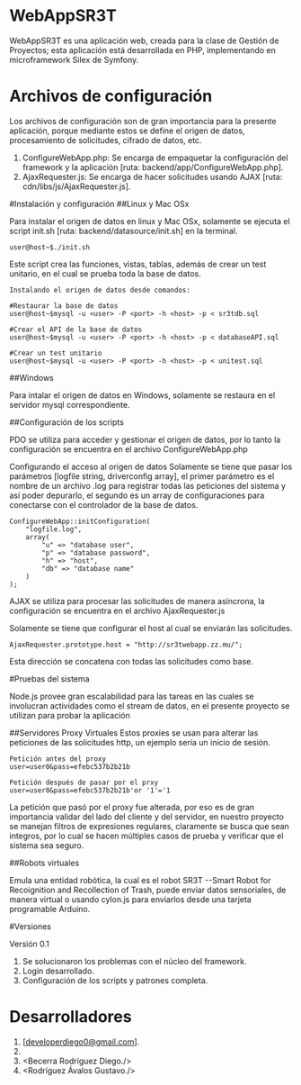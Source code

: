 # WebAppSR3T

WebAppSR3T es una aplicación web, creada para la clase de Gestión de Proyectos; esta aplicación
está desarrollada en PHP, implementando en microframework Silex de Symfony.



# Archivos de configuración

Los archivos de configuración son de gran importancia para la presente aplicación, porque mediante estos se define el origen de datos, procesamiento de solicitudes, cifrado de datos, etc.

1. ConfigureWebApp.php: Se encarga de empaquetar la configuración del framework y la aplicación [ruta: backend/app/ConfigureWebApp.php].
2. AjaxRequester.js: Se encarga de hacer solicitudes usando AJAX [ruta: cdn/libs/js/AjaxRequester.js].

#Instalación y configuración
##Linux y Mac OSx

Para instalar el origen de datos en linux y Mac OSx, solamente se ejecuta el script init.sh [ruta: backend/datasource/init.sh] en la terminal.

	user@host~$./init.sh

Este script crea las funciones, vistas, tablas, además de crear un test unitario, en el cual se prueba toda la base de datos.

	Instalando el origen de datos desde comandos:
	
	#Restaurar la base de datos
	user@host~$mysql -u <user> -P <port> -h <host> -p < sr3tdb.sql
	
	#Crear el API de la base de datos
	user@host~$mysql -u <user> -P <port> -h <host> -p < databaseAPI.sql

	#Crear un test unitario
	user@host~$mysql -u <user> -P <port> -h <host> -p < unitest.sql
	
##Windows

Para intalar el origen de datos en Windows, solamente se restaura en el servidor mysql correspondiente.

##Configuración de los scripts

PDO se utiliza para acceder y gestionar el origen de datos, por lo tanto la configuración se encuentra en el archivo
ConfigureWebApp.php

Configurando el acceso al origen de datos
Solamente se tiene que pasar los parámetros [logfile string, driverconfig array], el primer parámetro es el nombre de un archivo .log
para registrar todas las peticiones del sistema y así poder depurarlo, el segundo es un array de configuraciones para conectarse con
el controlador de la base de datos.

	ConfigureWebApp::initConfiguration(
		"logfile.log", 
		array(
			"u" => "database user",
			"p" => "database password",
			"h" => "host",
			"db" => "database name"
		)
	);

AJAX se utiliza para procesar las solicitudes de manera asíncrona, la configuración se encuentra en el archivo
AjaxRequester.js

Solamente se tiene que configurar el host al cual se enviarán las solicitudes.

	AjaxRequester.prototype.host = "http://sr3twebapp.zz.mu/";

Esta dirección se concatena con todas las solicitudes como base.


#Pruebas del sistema

Node.js provee gran escalabilidad para las tareas en las cuales se involucran actividades como el stream de datos,
en el presente proyecto se utilizan para probar la aplicación

##Servidores Proxy Virtuales
Estos proxies se usan para alterar las peticiones de las solicitudes http, un ejemplo sería un inicio de sesión.

	Petición antes del proxy
	user=user0&pass=efebc537b2b21b

	Petición después de pasar por el prxy
	user=user0&pass=efebc537b2b21b'or '1'='1
	
La petición que pasó por el proxy fue alterada, por eso es de gran importancia validar del lado del cliente y del servidor,
en nuestro proyecto se manejan filtros de expresiones regulares, claramente se busca que sean integros, por lo cual se hacen 
múltiples casos de prueba y verificar que el sistema sea seguro.

##Robots virtuales

Emula una entidad robótica, la cual es el robot SR3T --Smart Robot for Recoignition and Recollection of Trash, puede enviar
datos sensoriales, de manera virtual o usando cylon.js para enviarlos desde una tarjeta programable Arduino.

#Versiones

Versión 0.1

1. Se solucionaron los problemas con el núcleo del framework.
2. Login desarrollado.
3. Configuración de los scripts y patrones completa.

# Desarrolladores

1. <De Santiago Ruiz Diego Alberto/> [developerdiego0@gmail.com].
2. <Izquierdo Morales Alfredo./>
3. <Becerra Rodríguez Diego./> 
4. <Rodríguez Ávalos Gustavo./>